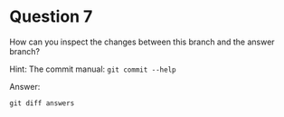 # Question 7

How can you inspect the changes between this branch and the answer branch?

Hint: The commit manual: `git commit --help`

Answer:

```
git diff answers
```
